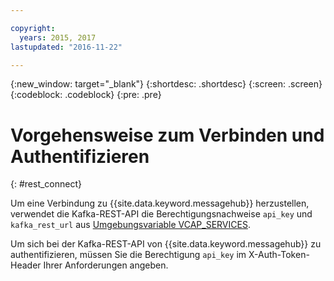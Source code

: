 ```yaml
---

copyright:
  years: 2015, 2017
lastupdated: "2016-11-22"

---
```


{:new_window: target="_blank"}
{:shortdesc: .shortdesc}
{:screen: .screen}
{:codeblock: .codeblock}
{:pre: .pre}

# Vorgehensweise zum Verbinden und Authentifizieren
{: #rest_connect}

Um eine Verbindung zu {{site.data.keyword.messagehub}} herzustellen, verwendet die Kafka-REST-API die Berechtigungsnachweise <code>api_key</code> und <code>kafka_rest_url</code>
aus [Umgebungsvariable VCAP_SERVICES](/docs/services/MessageHub/messagehub071.html).

Um sich bei der Kafka-REST-API von {{site.data.keyword.messagehub}} zu authentifizieren, müssen Sie die Berechtigung <code>api_key</code> im X-Auth-Token-Header Ihrer Anforderungen angeben.
